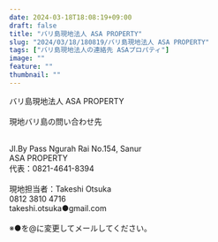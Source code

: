 ```yaml
---
date: 2024-03-18T18:08:19+09:00
draft: false
title: "バリ島現地法人 ASA PROPERTY"
slug: "2024/03/18/180819/バリ島現地法人 ASA PROPERTY"
tags: ["バリ島現地法人の連絡先 ASAプロパティ"]
image: ""
feature: ""
thumbnail: ""
---
```

<p>バリ島現地法人 ASA PROPERTY<br/><br/>現地バリ島の問い合わせ先</p><p><br/>Jl.By Pass Ngurah Rai No.154, Sanur<br/>ASA PROPERTY<br/>代表：0821-4641-8394<br/><br/>現地担当者：Takeshi Otsuka<br/>0812 3810 4716<br/>takeshi.otsuka●gmail.com<br/><br/>※●を@に変更してメールしてください。</p>

